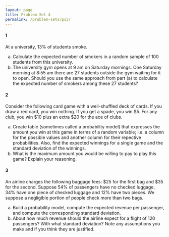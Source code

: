 ```yaml
---
layout: page
title: Problem Set 4
permalink: /problem-sets/ps3/
---
```


<style type="text/css">
    ul { list-style-type: lower-alpha; }
    ul ul {  list-style-type: lower-roman;  }
</style>

#### 1

At a university, 13% of students smoke.

  - Calculate the expected number of smokers in a random sample of 100 students from this
university.
  - The university gym opens at 9 am on Saturday mornings. One Saturday morning at 8:55
am there are 27 students outside the gym waiting for it to open. Should you use the
same approach from part (a) to calculate the expected number of smokers among these 27
students?

#### 2

Consider the following card game with a well-shuffled deck of cards. If you draw a red card,
you win nothing. If you get a spade, you win $5. For any club, you win $10 plus an extra $20
for the ace of clubs.

  - Create table (sometimes called a probability model) that expresses the amount you win at this game in terms of a random
  variable; i.e. a column for the possible values and another column for their repective
  probabilities. Also, find the expected winnings for a single game and the standard deviation of the winnings.
  - What is the maximum amount you would be willing to pay to play this game? Explain
your reasoning.

#### 3

An airline charges the following baggage fees: $25 for the first bag and $35 for the second.
Suppose 54% of passengers have no checked luggage, 34% have one piece of checked luggage
and 12% have two pieces. We suppose a negligible portion of people check more than two bags.

  - Build a probability model, compute the expected revenue per passenger, and compute the
corresponding standard deviation.
  - About how much revenue should the airline expect for a flight of 120 passengers? With
what standard deviation? Note any assumptions you make and if you think they are
justified.



